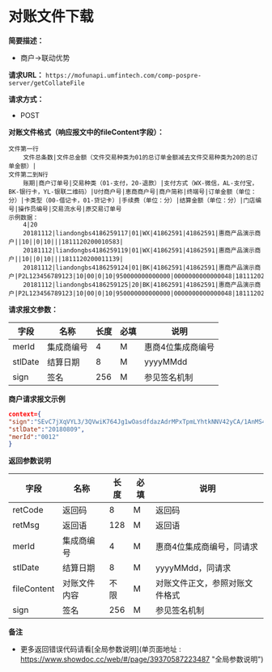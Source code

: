 # 对账文件下载
**简要描述：**

- 商户->联动优势


**请求URL：** 
`https://mofunapi.umfintech.com/comp-pospre-server/getCollateFile`
  
**请求方式：**
- POST 

**对账文件格式（响应报文中的fileContent字段）：**
``` 
文件第一行  
	文件总条数|文件总金额（文件交易种类为01的总订单金额减去文件交易种类为20的总订单金额）|
文件第二到N行  
	账期|商户订单号|交易种类（01-支付，20-退款）|支付方式（WX-微信，AL-支付宝，BK-银行卡，YL-银联二维码）|U付商户号|恵商商户号|商户简称|终端号|订单金额（单位：分）|卡类型（00-借记卡，01-贷记卡）|手续费（单位：分）|结算金额（单位：分）|门店编号|操作员编号|交易流水号|原交易订单号
示例数据：
	4|20
	20181112|liandongbs4186259117|01|WX|41862591|41862591|惠商产品演示商户||10||0|10|||1811120200010583|
	20181112|liandongbs4186259119|01|WX|41862591|41862591|惠商产品演示商户||10||0|10|||1811120200011139|
	20181112|liandongbs4186259124|01|BK|41862591|41862591|惠商产品演示商户|P2L123456789123|10|00|0|10|950000000000000|0000000000000048|1811120200013492|
	20181112|liandongbs4186259125|20|BK|41862591|41862591|惠商产品演示商户|P2L123456789123|10|00|0|10|950000000000000|0000000000000048|1811120200013493|liandongbs4186259124
```




**请求报文参数：**

|	字段	|	名称	|	长度	|	必填	|	说明	|
|----|----|----|----|----|
|	merId	|	集成商编号	|	4	|	M	|	惠商4位集成商编号	|
|	stlDate	|	结算日期	|	8	|	M	|	yyyyMMdd	|
|	sign	|	签名	|	256	|	M	|	参见签名机制	|


 **商户请求报文示例**

```json
context={
"sign":"SEvC7jXqVYL3/3QVwiK764Jg1wOasdfdazAdrMPxTpmLYhtkNNV42yCA/1AnMS4+PGmg2ksn+rzC2E6hKXlg/NpfHfCGTLSpasdasdasmdggYuCc8Q2Mn1uBhxJaJBof/AkrGMMskCHpE+asdfa3S6NlYI8PpC3g658Q=",
"stlDate":"20180809",
"merId":"0012"
}
```


 **返回参数说明** 


|	字段	|	名称	|	长度	|	必填	|	说明	|
|----|----|----|----|----|
|	retCode	|	返回码	|	8	|	M	|	返回码	|
|	retMsg	|	返回语	|	128	|	M	|	返回语	|
|	merId	|	集成商编号	|	4	|	M	|	惠商4位集成商编号，同请求	|
|	stlDate	|	结算日期	|	8	|	M	|	yyyyMMdd，同请求	|
|	fileContent	|	对账文件内容	|	不限	|	M	|	对账文件正文，参照对账文件格式	|
|	sign	|	签名	|	256	|	M	|	参见签名机制	|

 **备注** 
- 更多返回错误代码请看[全局参数说明](单页面地址 : https://www.showdoc.cc/web/#/page/39370587223487 "全局参数说明")